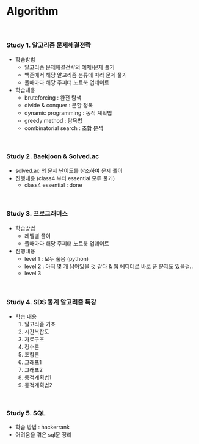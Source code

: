 # Algorithm

<br>

### Study 1. 알고리즘 문제해결전략
- 학습방법
    * 알고리즘 문제해결전략의 예제/문제 풀기
    * 백준에서 해당 알고리즘 분류에 따라 문제 풀기
    * 풀때마다 해당 주피터 노트북 업데이트
- 학습내용
    * bruteforcing : 완전 탐색
    * divide & conquer : 분할 정복
    * dynamic programming : 동적 계획법
    * greedy method : 탐욕법
    * combinatorial search : 조합 분석

<br>

### Study 2. Baekjoon & Solved.ac
- solved.ac 의 문제 난이도를 참조하여 문제 풀이  
- 진행내용 (class4 부터 essential 모두 풀기)  
    * class4 essential : done  

<br>

### Study 3. 프로그래머스
- 학습방법
    - 레벨별 풀이
    - 풀때마다 해당 주피터 노트북 업데이트
- 진행내용
    * level 1 : 모두 풀음 (python)
    * level 2 : 아직 몇 개 남아있을 것 같다 & 웹 에디터로 바로 푼 문제도 있을걸..
    * level 3

<br>

### Study 4. SDS 동계 알고리즘 특강
- 학습 내용
   1. 알고리즘 기초
   2. 시간복잡도
   3. 자료구조
   4. 정수론
   5. 조합론
   6. 그래프1
   7. 그래프2
   8. 동적계획법1
   9. 동적계획법2

<br>

### Study 5. SQL
- 학습 방법 : hackerrank  
- 어려움을 겪은 sql문 정리  
